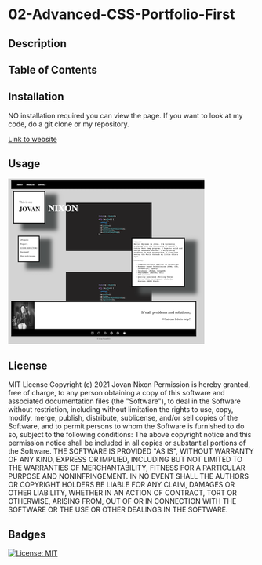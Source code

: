 # 02-Advanced-CSS-Portfolio-First

## Description 

## Table of Contents

## Installation 

NO installation required you can view the page. If you want to look at my code, do a git clone or my repository. 

[Link to website](https://jmnfire.github.io/02-Advanced-CSS-Portfolio-First/)

## Usage

![screenshot](assets/images/screencapture-file-Users-JovanNixon-Desktop-Homework-02-Advanced-CSS-Portfolio-First-index-html-2021-02-25-23_06_33.png)


## License 

MIT License
Copyright (c) 2021 Jovan Nixon
Permission is hereby granted, free of charge, to any person obtaining a copy
of this software and associated documentation files (the "Software"), to deal
in the Software without restriction, including without limitation the rights
to use, copy, modify, merge, publish, distribute, sublicense, and/or sell
copies of the Software, and to permit persons to whom the Software is
furnished to do so, subject to the following conditions:
The above copyright notice and this permission notice shall be included in all
copies or substantial portions of the Software.
THE SOFTWARE IS PROVIDED "AS IS", WITHOUT WARRANTY OF ANY KIND, EXPRESS OR
IMPLIED, INCLUDING BUT NOT LIMITED TO THE WARRANTIES OF MERCHANTABILITY,
FITNESS FOR A PARTICULAR PURPOSE AND NONINFRINGEMENT. IN NO EVENT SHALL THE
AUTHORS OR COPYRIGHT HOLDERS BE LIABLE FOR ANY CLAIM, DAMAGES OR OTHER
LIABILITY, WHETHER IN AN ACTION OF CONTRACT, TORT OR OTHERWISE, ARISING FROM,
OUT OF OR IN CONNECTION WITH THE SOFTWARE OR THE USE OR OTHER DEALINGS IN THE
SOFTWARE.

## Badges

[![License: MIT](https://img.shields.io/badge/License-MIT-yellow.svg)](https://opensource.org/licenses/MIT)
